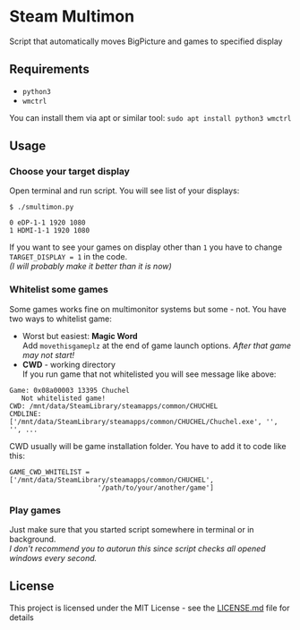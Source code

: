 # Steam Multimon
Script that automatically moves BigPicture and games to specified display

## Requirements
* `python3`
* `wmctrl`

You can install them via apt or similar tool:
`sudo apt install python3 wmctrl`

## Usage
### Choose your target display
Open terminal and run script. You will see list of your displays:
```
$ ./smultimon.py

0 eDP-1-1 1920 1080
1 HDMI-1-1 1920 1080
```
If you want to see your games on display other than `1` you have to change `TARGET_DISPLAY = 1` in the code.  
*(I will probably make it better than it is now)*
### Whitelist some games
Some games works fine on multimonitor systems but some - not.
You have two ways to whitelist game:
* Worst but easiest: **Magic Word**  
Add `movethisgameplz` at the end of game launch options. *After that game may not start!*
* **CWD** - working directory  
If you run game that not whitelisted you will see message like above:
```
Game: 0x08a00003 13395 Chuchel
   Not whitelisted game!
CWD: /mnt/data/SteamLibrary/steamapps/common/CHUCHEL
CMDLINE: ['/mnt/data/SteamLibrary/steamapps/common/CHUCHEL/Chuchel.exe', '', '', ...
```
CWD usually will be game installation folder. You have to add it to code like this:
```
GAME_CWD_WHITELIST = ['/mnt/data/SteamLibrary/steamapps/common/CHUCHEL',
					  '/path/to/your/another/game']
```
### Play games
Just make sure that you started script somewhere in terminal or in background.  
*I don't recommend you to autorun this since script checks all opened windows every second.*

## License

This project is licensed under the MIT License - see the [LICENSE.md](LICENSE.md) file for details

